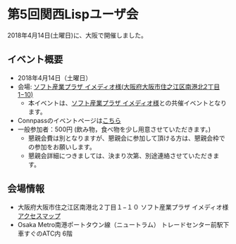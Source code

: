 # 第5回関西Lispユーザ会

2018年4月14日(土曜日)に、大阪で開催しました。

## イベント概要

* 2018年4月14日（土曜日）
* 会場: [ソフト産業プラザ イメディオ様(大阪府大阪市住之江区南港北2丁目1−10)](https://www.imedio.or.jp/about_us/access.php)
    * 本イベントは、[ソフト産業プラザ イメディオ様](https://www.imedio.or.jp/)との共催イベントとなります。
* Connpassのイベントページは[こちら](https://kansai-lisp-useres.connpass.com/event/78385/)
* 一般参加者：500円 (飲み物，食べ物を少し用意させていただきます。)
    * 懇親会費は別となりますが、懇親会に参加して頂ける方は、懇親会枠での参加をお願いします。
    * 懇親会詳細につきましては、決まり次第、別途連絡させていただきます。

## 会場情報
* 大阪府大阪市住之江区南港北２丁目１−１０ ソフト産業プラザ イメディオ様[アクセスマップ](https://www.imedio.or.jp/about_us/access.php)
* Osaka Metro南港ポートタウン線（ニュートラム） トレードセンター前駅下車すぐのATC内 6階
